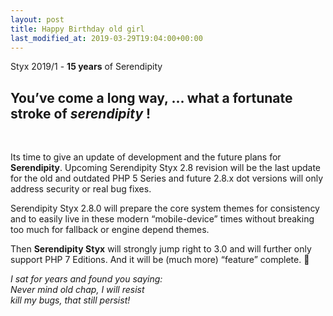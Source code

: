 ```yaml
---
layout: post
title: Happy Birthday old girl
last_modified_at: 2019-03-29T19:04:00+00:00
---
```


Styx 2019/1 - **15 years** of Serendipity

<div markdown="1">
 <div>

<h2>You’ve come a long way, ... what a fortunate stroke of <em>serendipity</em> !</h2><br>

<p>Its time to give an update of development and the future plans for <strong>Serendipity</strong>. Upcoming Serendipity Styx 2.8 revision will be the last update for the old and outdated PHP 5 Series and future 2.8.x dot versions will only address security or real bug fixes.</p>

<p>Serendipity Styx 2.8.0 will prepare the core system themes for consistency and to easily live in these modern “mobile-device” times without breaking too much for fallback or engine depend themes.</p>

<p>Then <strong>Serendipity Styx</strong> will strongly jump right to 3.0 and will further only support PHP 7 Editions. And it will be (much more) “feature” complete. 🙂</p>

<p><em>I sat for years and found you saying:<br>Never mind old chap, I will resist<br>kill my bugs, that still persist!</em></p>

 </div>
</div>



